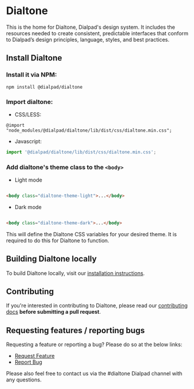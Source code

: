 # Dialtone

This is the home for Dialtone, Dialpad's design system. It includes the resources needed to create consistent,
predictable interfaces that conform to Dialpad’s design principles, language, styles, and best practices.

## Install Dialtone

### Install it via NPM:

```shell
npm install @dialpad/dialtone
```

### Import dialtone:

- CSS/LESS:

```less
@import "node_modules/@dialpad/dialtone/lib/dist/css/dialtone.min.css";
```

- Javascript:

```js
import '@dialpad/dialtone/lib/dist/css/dialtone.min.css';
```

### Add dialtone's theme class to the `<body>`

- Light mode

```html

<body class="dialtone-theme-light">...</body>
```

- Dark mode

```html

<body class="dialtone-theme-dark">...</body>
```

This will define the Dialtone CSS variables for your desired theme.
It is required to do this for Dialtone to function.

## Building Dialtone locally

To build Dialtone locally, visit
our [installation instructions](https://dialtone.dialpad.design/guides/getting-started/#build-dialtone-locally).

## Contributing

If you're interested in contributing to Dialtone, please read our [contributing docs](.github/CONTRIBUTING.md) **before
submitting a pull request**.

## Requesting features / reporting bugs

Requesting a feature or reporting a bug? Please do so at the below links:

- [Request Feature](https://dialpad.atlassian.net/secure/CreateIssue.jspa?issuetype=10975&pid=12508)
- [Report Bug](https://dialpad.atlassian.net/secure/CreateIssue.jspa?issuetype=1&pid=12508)

Please also feel free to contact us via the #dialtone Dialpad channel with any questions.
